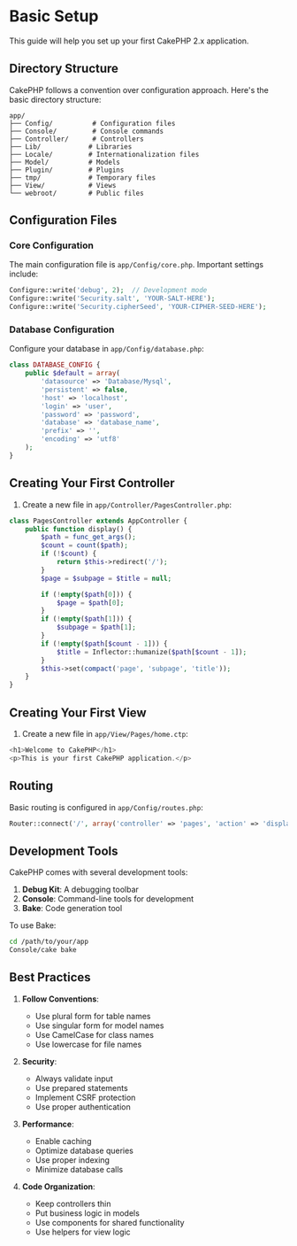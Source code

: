 # Basic Setup

This guide will help you set up your first CakePHP 2.x application.

## Directory Structure

CakePHP follows a convention over configuration approach. Here's the basic directory structure:

```
app/
├── Config/          # Configuration files
├── Console/         # Console commands
├── Controller/      # Controllers
├── Lib/            # Libraries
├── Locale/         # Internationalization files
├── Model/          # Models
├── Plugin/         # Plugins
├── tmp/            # Temporary files
├── View/           # Views
└── webroot/        # Public files
```

## Configuration Files

### Core Configuration

The main configuration file is `app/Config/core.php`. Important settings include:

```php
Configure::write('debug', 2);  // Development mode
Configure::write('Security.salt', 'YOUR-SALT-HERE');
Configure::write('Security.cipherSeed', 'YOUR-CIPHER-SEED-HERE');
```

### Database Configuration

Configure your database in `app/Config/database.php`:

```php
class DATABASE_CONFIG {
    public $default = array(
        'datasource' => 'Database/Mysql',
        'persistent' => false,
        'host' => 'localhost',
        'login' => 'user',
        'password' => 'password',
        'database' => 'database_name',
        'prefix' => '',
        'encoding' => 'utf8'
    );
}
```

## Creating Your First Controller

1. Create a new file in `app/Controller/PagesController.php`:

```php
class PagesController extends AppController {
    public function display() {
        $path = func_get_args();
        $count = count($path);
        if (!$count) {
            return $this->redirect('/');
        }
        $page = $subpage = $title = null;

        if (!empty($path[0])) {
            $page = $path[0];
        }
        if (!empty($path[1])) {
            $subpage = $path[1];
        }
        if (!empty($path[$count - 1])) {
            $title = Inflector::humanize($path[$count - 1]);
        }
        $this->set(compact('page', 'subpage', 'title'));
    }
}
```

## Creating Your First View

1. Create a new file in `app/View/Pages/home.ctp`:

```php
<h1>Welcome to CakePHP</h1>
<p>This is your first CakePHP application.</p>
```

## Routing

Basic routing is configured in `app/Config/routes.php`:

```php
Router::connect('/', array('controller' => 'pages', 'action' => 'display', 'home'));
```

## Development Tools

CakePHP comes with several development tools:

1. **Debug Kit**: A debugging toolbar
2. **Console**: Command-line tools for development
3. **Bake**: Code generation tool

To use Bake:

```bash
cd /path/to/your/app
Console/cake bake
```

## Best Practices

1. **Follow Conventions**:
   - Use plural form for table names
   - Use singular form for model names
   - Use CamelCase for class names
   - Use lowercase for file names

2. **Security**:
   - Always validate input
   - Use prepared statements
   - Implement CSRF protection
   - Use proper authentication

3. **Performance**:
   - Enable caching
   - Optimize database queries
   - Use proper indexing
   - Minimize database calls

4. **Code Organization**:
   - Keep controllers thin
   - Put business logic in models
   - Use components for shared functionality
   - Use helpers for view logic 